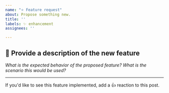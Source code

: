 ```yaml
---
name: "⭐ Feature request"
about: Propose something new.
title: ''
labels: ✨ enhancement
assignees: ''

---
```


## 📝 Provide a description of the new feature

_What is the expected behavior of the proposed feature?  What is the scenario this would be used?_

---

If you'd like to see this feature implemented, add a 👍 reaction to this post.
